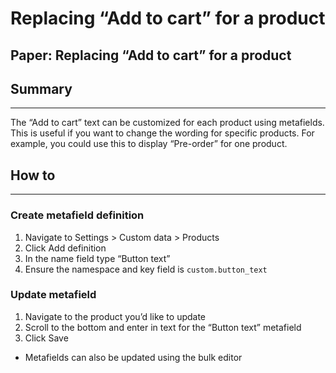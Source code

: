 # Replacing “Add to cart” for a product

## Paper: Replacing “Add to cart” for a product

## Summary <a href="#h_00ff9e6d0a" id="h_00ff9e6d0a"></a>

***

The “Add to cart” text can be customized for each product using metafields. This is useful if you want to change the wording for specific products. For example, you could use this to display “Pre-order” for one product.

## How to <a href="#h_44723d4b1d" id="h_44723d4b1d"></a>

***

### Create metafield definition <a href="#h_18d27d70b1" id="h_18d27d70b1"></a>

1. Navigate to Settings > Custom data > Products
2. Click Add definition
3. In the name field type “Button text”
4. Ensure the namespace and key field is `custom.button_text`

### Update metafield <a href="#h_da3430396b" id="h_da3430396b"></a>

1. Navigate to the product you’d like to update
2. Scroll to the bottom and enter in text for the “Button text” metafield
3. Click Save

* Metafields can also be updated using the bulk editor
